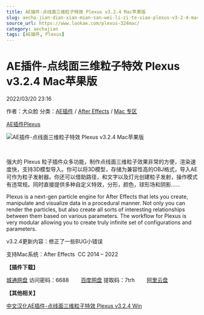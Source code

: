 ```yaml
---
title: AE插件-点线面三维粒子特效 Plexus v3.2.4 Mac苹果版
slug: aecha-jian-dian-xian-mian-san-wei-li-zi-te-xiao-plexus-v3-2-4-macping-guo-ban
source_url: https://www.lookae.com/plexus-324mac/
category: aechajian
tags: [AE插件, Plexus]
---
```

# AE插件-点线面三维粒子特效 Plexus v3.2.4 Mac苹果版

2022/03/20 23:16

作者：大众脸
分类：[AE插件](https://www.lookae.com/after-effects/aechajian/) / [After Effects](https://www.lookae.com/after-effects/) / [Mac 专区](https://www.lookae.com/mac-osx/)

[AE插件](https://www.lookae.com/tag/ae%e6%8f%92%e4%bb%b6/)[Plexus](https://www.lookae.com/tag/plexus/)

![AE插件-点线面三维粒子特效 Plexus v3.2.4 Mac苹果版](https://www.lookae.com/wp-content/uploads/2021/12/Plexus-3.jpg "AE插件-点线面三维粒子特效 Plexus v3.2.4 Mac苹果版-LookAE.com")

[﻿﻿﻿](https://cloud.video.taobao.com//play/u/705956171/p/1/e/6/t/1/341819600475.mp4)

强大的 Plexus 粒子插件众多功能，制作点线面三维粒子效果非常的方便，渲染速度快，支持3D模型导入。你可以将3D模型，存储为兼容性高的OBJ格式，导入AE可作为粒子发射器。你还可以借助路径，和文字以及灯光创建粒子发射，操作模式有违常规。同时直接提供多种自定义特效，分形，颜色，球形场和阴影……

Plexus is a next-gen particle engine for After Effects that lets you create, manipulate and visualize data in a procedural manner. Not only you can render the particles, but also create all sorts of interesting relationships between them based on various parameters. The workflow for Plexus is very modular allowing you to create truly infinite set of configurations and parameters.

v3.2.4更新内容：修正了一些BUG小错误

支持Mac系统：After Effects  CC 2014 – 2022

**【插件下载】**

[城通网盘](https://url70.ctfile.com/f/2827370-556966743-4cabdb) 访问密码：6688        [百度网盘](https://pan.baidu.com/s/18vCG0r8t4c6J20NIl_RNzw?pwd=7trh) 提取码：7trh        [阿里云盘](https://www.aliyundrive.com/s/ZpnDBZ11PhH)

**【其他相关】**

[中文汉化AE插件-点线面三维粒子特效 Plexus v3.2.4 Win](https://www.lookae.com/plexus-324/)
